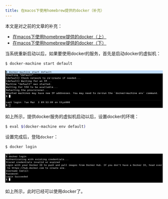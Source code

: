 ```yaml
---
title: 在macos下使用homebrew提供的docker（补充）
---
```


本文是对之前的文章的补充：

* [在macos下使用homebrew提供的docker（上）](https://weinan.io/2020/02/20/docker.html) 
* [在macos下使用homebrew提供的docker（下）](https://weinan.io/2020/02/24/docker.html)

当系统重新启动以后，如果要使用docker的服务，首先是启动docker的虚拟机：

```bash
$ docker-machine start default
```

![](https://raw.githubusercontent.com/liweinan/blogpic2020_ii/master/mar05/298CC71C-5F65-4B25-8476-50A70CF6BAAF.png)

如上所示，提供docker服务的虚拟机启动以后，设置docker的环境：

```bash
$ eval $(docker-machine env default)
```

设置完成后，登陆`docker`：

```bash
$ docker login
```

![](https://raw.githubusercontent.com/liweinan/blogpic2020_ii/master/mar05/EEC5C14F-AA56-49FE-82BB-EC86D79981DC.png)

如上所示，此时已经可以使用docker了。


